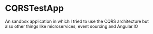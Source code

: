 # CQRSTestApp
An sandbox application in which I tried to use the CQRS architecture but also other things like microservices, event sourcing and Angular.IO

